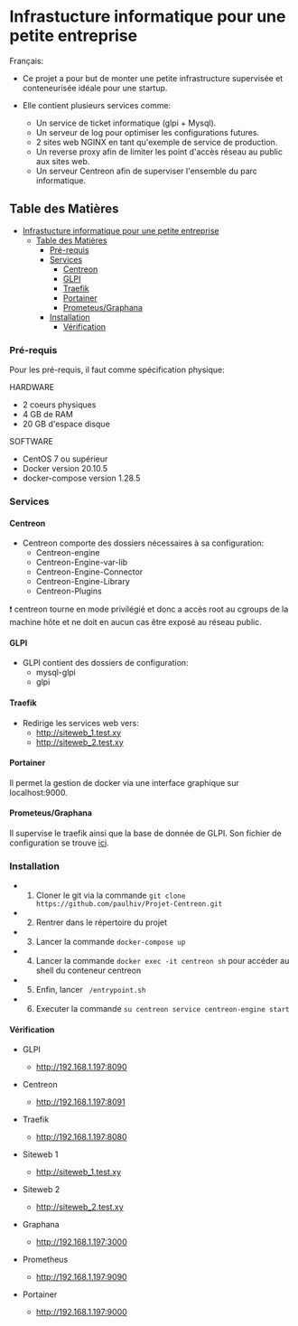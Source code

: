 # Infrastucture informatique pour une petite entreprise


Français:

- Ce projet a pour but de monter une petite infrastructure supervisée et conteneurisée idéale pour une startup.

- Elle contient plusieurs services comme:
    - Un service de ticket informatique (glpi + Mysql).
    - Un serveur de log pour optimiser les configurations futures.
    - 2 sites web NGINX en tant qu'exemple de service de production.
    - Un reverse proxy afin de limiter les point d'accès réseau au public aux sites web.
    - Un serveur Centreon afin de superviser l'ensemble du parc informatique.

## Table des Matières

- [Infrastucture informatique pour une petite entreprise](#infrastucture-informatique-pour-une-petite-entreprise)
  - [Table des Matières](#table-des-matières)
    - [Pré-requis](#pré-requis)
    - [Services](#services)
      - [Centreon](#centreon)
      - [GLPI](#glpi)
      - [Traefik](#traefik)
      - [Portainer](#portainer)
      - [Prometeus/Graphana](#prometeusgraphana)
    - [Installation](#installation)
      - [Vérification](#vérification)

### Pré-requis

Pour les pré-requis, il faut comme spécification physique:

HARDWARE
- 2 coeurs physiques
- 4 GB de RAM
- 20 GB d'espace disque

SOFTWARE
- CentOS 7 ou supérieur
- Docker version 20.10.5
- docker-compose version 1.28.5

### Services

#### Centreon

- Centreon comporte des dossiers nécessaires à sa configuration:
    - Centreon-engine
    - Centreon-Engine-var-lib
    - Centreon-Engine-Connector
    - Centreon-Engine-Library
    - Centreon-Plugins

:exclamation: centreon tourne en mode privilégié et donc a accès root au cgroups de la machine hôte et ne doit en aucun cas être exposé au réseau public.

#### GLPI

- GLPI contient des dossiers de configuration:
    - mysql-glpi
    - glpi


#### Traefik

- Redirige les services web vers:
    - http://siteweb_1.test.xy
    - http://siteweb_2.test.xy

#### Portainer

Il permet la gestion de docker via une interface graphique sur localhost:9000.

#### Prometeus/Graphana

Il supervise le traefik ainsi que la base de donnée de GLPI.
Son fichier de configuration se trouve [ici](./prometheus/prometheus.yml).

### Installation

- 1. Cloner le git via la commande ```git clone https://github.com/paulhiv/Projet-Centreon.git```
- 2. Rentrer dans le répertoire du projet
- 3. Lancer la commande ```docker-compose up```
- 4. Lancer la commande ```docker exec -it centreon sh``` pour accéder au shell du conteneur centreon
- 5. Enfin, lancer ``` /entrypoint.sh```
- 6. Executer la commande ```su centreon service centreon-engine start```

#### Vérification

 - GLPI
    - http://192.168.1.197:8090

- Centreon
    - http://192.168.1.197:8091

- Traefik
    - http://192.168.1.197:8080

- Siteweb 1
    - http://siteweb_1.test.xy

- Siteweb 2
    - http://siteweb_2.test.xy

- Graphana
    - http://192.168.1.197:3000

- Prometheus
    - http://192.168.1.197:9090

- Portainer
    - http://192.168.1.197:9000